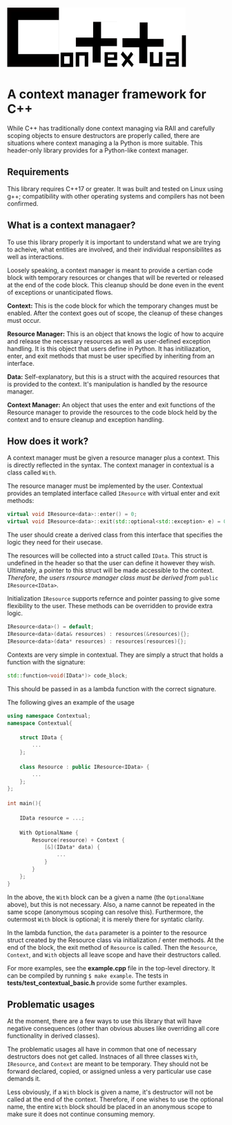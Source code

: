 ![](other/logo.png)

# A context manager framework for C++

While C++ has traditionally done context managing via RAII and carefully scoping objects to ensure destructors are properly called, there are situations where context managing a la Python is more suitable. This header-only library provides for a Python-like context manager.

## Requirements

This library requires C++17 or greater. It was built and tested on Linux using g++; compatibility with other operating systems and compilers has not been confirmed.

## What is a context managaer?

To use this library properly it is important to understand what we are trying to acheive, what entities are involved, and their individual responsibilites as well as interactions.

Loosely speaking, a context manager is meant to provide a certian code block with temporary resources or changes that will be reverted or released at the end of the code block. This cleanup should be done even in the event of exceptions or unanticipated flows.

**Context:** This is the code block for which the temporary changes must be enabled. After the context goes out of scope, the cleanup of these changes must occur.

**Resource Manager:** This is an object that knows the logic of how to acquire and release the necessary resources as well as user-defined exception handling. It is this object that users define in Python. It has initiliazation, enter, and exit methods that must be user specified by inheriting from an interface.

**Data:** Self-explanatory, but this is a struct with the acquired resources that is provided to the context. It's manipulation is handled by the resource manager.

**Context Manager:** An object that uses the enter and exit functions of the Resource manager to provide the resources to the code block held by the context and to ensure cleanup and exception handling.

## How does it work?

A context manager must be given a resource manager plus a context. This is directly reflected in the syntax. The context manager in contextual is a class called `With`.

The resource manager must be implemented by the user. Contextual provides an templated interface called `IResource` with virtual enter and exit methods:

```c++
virtual void IResource<data>::enter() = 0;
virtual void IResource<data>::exit(std::optional<std::exception> e) = 0;
```
The user should create a derived class from this interface that specifies the logic they need for their usecase. 

The resources will be collected into a struct called `IData`. This struct is undefined in the header so that the user can define it however they wish. Ultimately, a pointer to this struct will be made accessible to the context. *Therefore, the users rrsource manager class must be derived from* `public IResource<IData>`.

Initialization `IResource` supports refernce and pointer passing to give some flexibility to the user. These methods can be overridden to provide extra logic.
```c++
IResource<data>() = default;
IResource<data>(data& resources) : resources(&resources){};
IResource<data>(data* resources) : resources(resources){};
```

Contexts are very simple in contextual. They are simply a struct that holds a function with the signature: 
```c++ 
std::function<void(IData*)> code_block;
```
This should be passed in as a lambda function with the correct signature.

The following gives an example of the usage
```c++
using namespace Contextual;
namespace Contextual{

    struct IData {
        ...
    };

    class Resource : public IResource<IData> {
        ...
    };
};

int main(){
    
    IData resource = ...;

    With OptionalName {
        Resource(resource) + Context {
            [&](IData* data) {
                ...
            }
        }
    };
}
```

In the above, the `With` block can be a given a name (the `OptionalName` above), but this is not necessary. Also, a name cannot be repeated in the same scope (anonymous scoping can resolve this). Furthermore, the outermost `With` block is optional; it is merely there for syntatic clarity.

In the lambda function, the `data` parameter is a pointer to the resource struct created by the Resource class via initialization / enter methods. At the end of the block, the exit method of `Resource` is called. Then the `Resource`, `Context`, and `With` objects all leave scope and have their destructors called.

For more examples, see the **example.cpp** file in the top-level directory. It can be compiled by running `$ make example`. The tests in  **tests/test\_contextual\_basic.h** provide some further examples.

## Problematic usages

At the moment, there are a few ways to use this library that will have negative consequences (other than obvious abuses like overriding all core functionality in derived classes).

The problematic usages all have in common that one of necessary destructors does not get called. Instnaces of all three classes `With`, `IResource`, and `Context` are meant to be temporary. They should not be forward declared, copied, or assigned unless a very particular use case demands it. 

Less obviously, if a `With` block is given a name, it's destructor will not be called at the end of the context. Therefore, if one wishes to use the optional name, the entire `With` block should be placed in an anonymous scope to make sure it does not continue consuming memory. 
